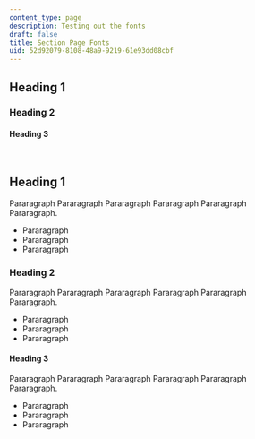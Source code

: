 ```yaml
---
content_type: page
description: Testing out the fonts
draft: false
title: Section Page Fonts
uid: 52d92079-8108-48a9-9219-61e93dd08cbf
---
```

## Heading 1

### Heading 2

#### Heading 3

 

## Heading 1

Pararagraph Pararagraph Pararagraph Pararagraph Pararagraph Pararagraph.

- Pararagraph 
- Pararagraph 
- Pararagraph 

### Heading 2

Pararagraph Pararagraph Pararagraph Pararagraph Pararagraph Pararagraph.

- Pararagraph 
- Pararagraph 
- Pararagraph 

#### Heading 3

Pararagraph Pararagraph Pararagraph Pararagraph Pararagraph Pararagraph.

- Pararagraph 
- Pararagraph 
- Pararagraph